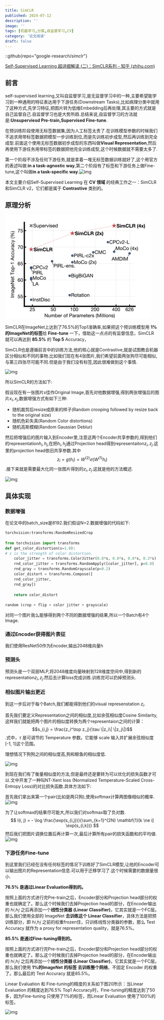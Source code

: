 ```yaml
---
title: SimCLR
published: 2024-07-12
description: ''
image: ''
tags: [机器学习,分类,自监督学习,CV]
category: '论文阅读'
draft: false 
---
```


::github{repo="google-research/simclr"}

[Self-Supervised Learning 超详细解读 (二)：SimCLR系列 - 知乎 (zhihu.com)](https://zhuanlan.zhihu.com/p/378953015)

## 前言

self-supervised learning,又叫自监督学习,是无监督学习中的一种,主要希望能学习到一种通用的特征表达用于下游任务(Downstream Tasks),比如病理分类中就用了这种方式,先学习特征,把图片转为低维Embedding后再处理,其主要的方式就是自己监督自己.自监督学习也是大势所趋.总结来说,自监督学习的方法就是:**Unsuperviesd Pre-train,Supervised Fine-tune**.

在预训练阶段使用无标签数据集,因为人工标签太贵了.在训练模型参数的时候我们不追求用带标签数据把模型一步训练到位,而是先训练初步成型,然后再训练到完全成型.前面这个使用无标签数据初步成型的东西叫做**Visual Representation**,然后再使用下游任务用带标签的数据把他完全训练成型,这个时候数据就不需要太多了.

第一个阶段不涉及任何下游任务,就是拿着一堆无标签数据训练就好了,这个用官方的表述叫做:**in a task-agnostic way**,第二个阶段有了标签和下游任务上做Fine-tune,这个叫做**in a task-specific way**.![img](https://pic3.zhimg.com/v2-1b66c0009928e4b25a21850eb0bbfb6e_r.jpg)

本文主要介绍Self-Supervised Learning 在 **CV 领域** 的经典工作之一：SimCLR和SimCLR v2，它们都是属于 **Contrastive** 类别的。

## 原理分析

![image-20240712122044361](assets/image-20240712122044361.png)

SimCLR在ImageNet上达到了76.5%的Top1准确率,如果把这个预训练模型用 **1%的ImageNet的标签**给 **Fine-tune** 一下，借助这一点点的有监督信息，SimCLR 就可以再达到 **85.5%** 的 **Top 5** Accuracy，

SimCLR也是遵循前言中的训练方法,他的核心就是Contrastive,就是试图教会机器区分相似和不同的事物.比如我们现在有4张图片,我们希望前面两张狗尽可能相似,与第三四张尽可能不同.但是由于我们没有标签,因此很难做到这个事情.

![img](https://pic1.zhimg.com/80/v2-10b42ad8663bca627b7d86a4ab8c8134_720w.webp)

所以SimCLR的方法如下:

假设现在有一张图片x佳作Original Image,首先对他数据增强,得到两张增强后的图片$x_i,x_j$,数据增强方式有如下三种:

- 随机裁剪后resize成原来的样子(Random crooping followed by resize back to the original size)
- 随机色彩失真(Random Color distortions)
- 随机高斯模糊(Random Gaussian Deblur)

然后把增强后的图片输入到Encoder里,注意这两个Encoder共享参数的,得到他们的representation$h_i,h_j$,在把$h_i,h_j$通过Projection head得到representaiton$z_i,z_j$.这里的projection head依旧共享参数.其中$$z_i = g(h_i) = W^{(2)} \sigma(W^{(1)} h_i)$$.接下来就是需要最大化同一张图片得到的$z_i,z_j$.这就是他的方法概述.

![img](https://pic4.zhimg.com/80/v2-a64b94ff65e2c03598ddfc5fe41dd57f_720w.webp)

## 具体实现

### 数据增强

在论文中的batch_size是8192.我们假设N=2.数据增强的代码如下:

```python
torchvision:transforms:RandomResizedCrop

from torchvision import transforms
def get_color_distortion(s=1.0):
# s is the strength of color distortion.
    color_jitter = transforms.ColorJitter(0.8*s, 0.8*s, 0.8*s, 0.2*s)
    rnd_color_jitter = transforms.RandomApply([color_jitter], p=0.8)
    rnd_gray = transforms.RandomGrayscale(p=0.2)
    color_distort = transforms.Compose([
    rnd_color_jitter,
    rnd_gray])

    return color_distort
  
random (crop + flip + color jitter + grayscale)
```

对同一个图片我么能够得到两个不同的数据增强的结果,所以一个Batch有4个Image.

### 通过Encoder获得图片表征

我们使用ResNet50作为Encoder,输出2048维向量h

### 预测头

预测头是一个双层MLP,将2048维度向量映射到128维度空间中,得到新的representation$z_i,z_j$.然后去计算loss完成训练.训练完可以扔掉预测头.

### 相似图片输出更近

到这一步后对于每个Batch,我们都能得到他们的visual represenstation $z_i$.

首先我们要定义Representation之间的相似度,比如余弦相似度Cosine Similarity,这样我们就能把两个图片的相似度转换为两个representaion之间的计算：$$s_{i,j} = \frac{z_i^\top z_j}{\tau \|z_i\| \|z_j\|}$$.式中，$\tau$ 是可调节的 Temperature 参数。它能够 scale 输入并扩展余弦相似度 [-1, 1]这个范围。

理想情况下狗狗之间的相似度高,狗和鲸鱼的相似度低.

![img](https://pic1.zhimg.com/80/v2-5d3b80663abc2754be51b38afb56a64c_720w.webp)

到现在我们有了衡量相似度的方法,但是最终还是要转为可以优化的损失函数才可以.文中开发了一种叫NT-Xent loss (Normalized Temperature-Scaled Cross-Entropy Loss)的对比损失函数.具体方法如下:

首先我们拿出来第一个pair(比如是两只狗),使用softmax计算两图像相似的概率.![img](https://pic1.zhimg.com/80/v2-d2fadcdea7ae129c6791f92b49779964_720w.webp)

为了让softmax的结果尽可能大,所以我们对softmax取了负对数.
$$
l(i, j) = - \log \frac{\exp(s_{i,j})}{\sum_{k=1}^{2N} \mathbf{1}[k \ne i] \exp(s_{i,k})}
$$
然后我们把图片调换位置后再计算一次,最后计算所有pair的损失函数和的平均値.![img](https://pic2.zhimg.com/80/v2-413a90fab06344d5b7c59f21a5772999_720w.webp)

### 下游任务Fine-tune

到这里我们已经在没有任何标签的情况下训练好了SimCLR模型,让他的Encoder可以输出图片的Representation信息.可以用于迁移学习了.这个时候需要的数据量很小.

**76.5% 是通过Linear Evaluation得到的。**

按照上面的方式进行完Pre-train之后，Encoder部分和Projection head部分的权重也就确定了。那么这个时候我们去掉Projection head的部分，在Encoder输出的 ℎ𝑖,ℎ𝑗 之后再添加一个**线性分类器 (Linear Classifier)**，它其实就是一个FC层。那么我们使用全部的 ImageNet **去训练这个 Linear Classifier**，具体方法是把预训练部分，即 ℎ𝑖,ℎ𝑗 之前的权重frozen住，只训练线性分类器的参数，那么 Test Accuracy 就作为 a proxy for representation quality，就是76.5%。

**85.5% 是通过Fine-tuning得到的。**

按照上面的方式进行完Pre-train之后，Encoder部分和Projection head部分的权重也就确定了。那么这个时候我们去掉Projection head的部分，在Encoder输出的 ℎ𝑖,ℎ𝑗 之后再添加一个**线性分类器 (Linear Classifier)**，它其实就是一个FC层。那么我们使用 **1%的ImageNet 的标签** **去训练整个网络**，不固定 Encoder 的权重了。那么最后的 Test Accuracy 就是85.5%。

Linear Evaluation 和 Fine-tuning的精度的关系如下图20所示：当Linear Evaluation 的精度达到76.5% Top1 Accuracy时，Fine-tuning的精度达到了50多，因为Fine-tuning 只使用了1%的标签，而Linear Evaluation 使用了100%的标签。

![img](https://pic3.zhimg.com/80/v2-f07b8f7427c3fd51b8acb0b3c5e5bc8e_720w.webp)

